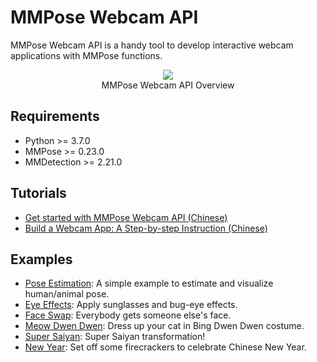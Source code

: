 # MMPose Webcam API

MMPose Webcam API is a handy tool to develop interactive webcam applications with MMPose functions.

<div align=center>
<img src="https://user-images.githubusercontent.com/15977946/153800450-2522efe8-bc11-457d-9037-d8aee4fc4f36.png">
<figcaption>MMPose Webcam API Overview</figcaption>
</div>

## Requirements

* Python >= 3.7.0
* MMPose >= 0.23.0
* MMDetection >= 2.21.0

## Tutorials

* [Get started with MMPose Webcam API (Chinese)](/tools/webcam/docs/get_started_cn.md)
* [Build a Webcam App: A Step-by-step Instruction (Chinese)](/tools/webcam/docs/example_cn.md)

## Examples

* [Pose Estimation](/tools/webcam/configs/examples/): A simple example to estimate and visualize human/animal pose.
* [Eye Effects](/tools/webcam/configs/eyes/): Apply sunglasses and bug-eye effects.
* [Face Swap](/tools/webcam/configs/face_swap/): Everybody gets someone else's face.
* [Meow Dwen Dwen](/tools/webcam/configs/meow_dwen_dwen/): Dress up your cat in Bing Dwen Dwen costume.
* [Super Saiyan](/tools/webcam/configs/supersaiyan/): Super Saiyan transformation!
* [New Year](/tools/webcam/configs/newyear/): Set off some firecrackers to celebrate Chinese New Year.
